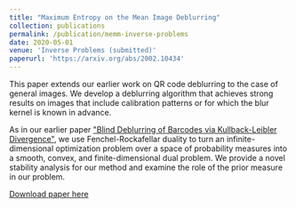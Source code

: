 ```yaml
---
title: "Maximum Entropy on the Mean Image Deblurring"
collection: publications
permalink: /publication/memm-inverse-problems
date: 2020-05-01
venue: 'Inverse Problems (submitted)'
paperurl: 'https://arxiv.org/abs/2002.10434'
---
```

This paper extends our earlier work on QR code deblurring to the case of general images. We develop a deblurring algorithm that achieves strong results on images that include calibration patterns or for which the blur kernel is known in advance.

As in our earlier paper ["Blind Deblurring of Barcodes via Kullback-Leibler Divergence"](https://cscarv.github.io/publication/kl-deblurring), we use Fenchel-Rockafellar duality to turn an infinite-dimensional optimization problem over a space of probability measures into a smooth, convex, and finite-dimensional dual problem. We provide a novel stability analysis for our method and examine the role of the prior measure in our problem.

[Download paper here](https://arxiv.org/pdf/2002.10434.pdf)
